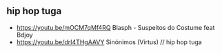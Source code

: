 ## hip hop tuga
- https://youtu.be/mOCM7qMf4RQ Blasph - Suspeitos do Costume feat Bdjoy
- https://youtu.be/drI4THgAAVY Sinónimos (Virtus)  // hip hop tuga
